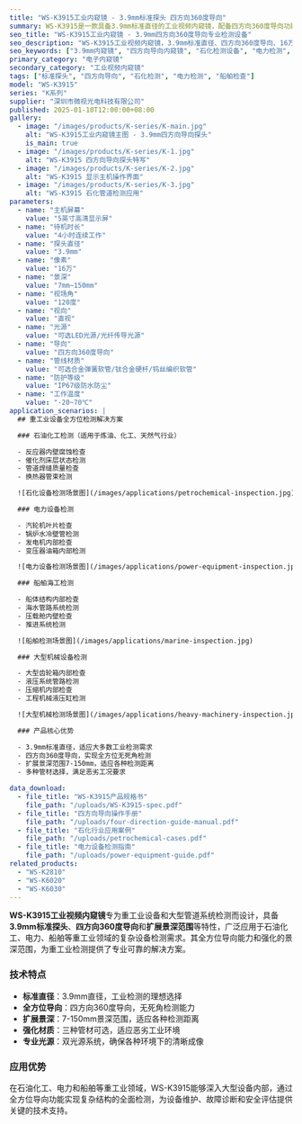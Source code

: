 ```yaml
---
title: "WS-K3915工业内窥镜 - 3.9mm标准探头 四方向360度导向"
summary: WS-K3915是一款具备3.9mm标准直径的工业视频内窥镜，配备四方向360度导向功能，专为大型设备和复杂管道系统检测设计，广泛应用于石油化工、电力、船舶等重工业领域。
seo_title: "WS-K3915工业内窥镜 - 3.9mm四方向360度导向专业检测设备"
seo_description: "WS-K3915工业视频内窥镜，3.9mm标准直径、四方向360度导向、16万像素、7-150mm景深，专为重工业设备检测设计，适用于石化、电力、船舶检查。"
seo_keywords: ["3.9mm内窥镜", "四方向导向内窥镜", "石化检测设备", "电力检测", "船舶检查", "重工业内窥镜"]
primary_category: "电子内窥镜"
secondary_category: "工业视频内窥镜"
tags: ["标准探头", "四方向导向", "石化检测", "电力检测", "船舶检查"]
model: "WS-K3915"
series: "K系列"
supplier: "深圳市微视光电科技有限公司"
published: 2025-01-10T12:00:00+08:00
gallery:
  - image: "/images/products/K-series/K-main.jpg"
    alt: "WS-K3915工业内窥镜主图 - 3.9mm四方向导向探头"
    is_main: true
  - image: "/images/products/K-series/K-1.jpg"
    alt: "WS-K3915 四方向导向探头特写"
  - image: "/images/products/K-series/K-2.jpg"
    alt: "WS-K3915 显示主机操作界面"
  - image: "/images/products/K-series/K-3.jpg"
    alt: "WS-K3915 石化管道检测应用"
parameters:
  - name: "主机屏幕"
    value: "5英寸高清显示屏"
  - name: "待机时长"
    value: "4小时连续工作"
  - name: "探头直径"
    value: "3.9mm"
  - name: "像素"
    value: "16万"
  - name: "景深"
    value: "7mm~150mm"
  - name: "视场角"
    value: "120度"
  - name: "视向"
    value: "直视"
  - name: "光源"
    value: "可选LED光源/光纤传导光源"
  - name: "导向"
    value: "四方向360度导向"
  - name: "管线材质"
    value: "可选合金弹簧软管/钛合金硬杆/钨丝编织软管"
  - name: "防护等级"
    value: "IP67级防水防尘"
  - name: "工作温度"
    value: "-20~70℃"
application_scenarios: |
  ## 重工业设备全方位检测解决方案

  ### 石油化工检测（适用于炼油、化工、天然气行业）

  - 反应器内壁腐蚀检查
  - 催化剂床层状态检测
  - 管道焊缝质量检查
  - 换热器管束检测

  ![石化设备检测场景图](/images/applications/petrochemical-inspection.jpg)

  ### 电力设备检测

  - 汽轮机叶片检查
  - 锅炉水冷壁管检测
  - 发电机内部检查
  - 变压器油箱内部检测

  ![电力设备检测场景图](/images/applications/power-equipment-inspection.jpg)

  ### 船舶海工检测

  - 船体结构内部检查
  - 海水管路系统检测
  - 压载舱内壁检查
  - 推进系统检测

  ![船舶检测场景图](/images/applications/marine-inspection.jpg)

  ### 大型机械设备检测

  - 大型齿轮箱内部检查
  - 液压系统管路检测
  - 压缩机内部检查
  - 工程机械液压缸检测

  ![大型机械检测场景图](/images/applications/heavy-machinery-inspection.jpg)

  ### 产品核心优势

  - 3.9mm标准直径，适应大多数工业检测需求
  - 四方向360度导向，实现全方位无死角检测
  - 扩展景深范围7-150mm，适应各种检测距离
  - 多种管材选择，满足恶劣工况要求

data_download:
  - file_title: "WS-K3915产品规格书"
    file_path: "/uploads/WS-K3915-spec.pdf"
  - file_title: "四方向导向操作手册"
    file_path: "/uploads/four-direction-guide-manual.pdf"
  - file_title: "石化行业应用案例"
    file_path: "/uploads/petrochemical-cases.pdf"
  - file_title: "电力设备检测指南"
    file_path: "/uploads/power-equipment-guide.pdf"
related_products:
  - "WS-K2810"
  - "WS-K6020"
  - "WS-K6030"
---
```


**WS-K3915工业视频内窥镜**专为重工业设备和大型管道系统检测而设计，具备**3.9mm标准探头**、**四方向360度导向**和**扩展景深范围**等特性，广泛应用于石油化工、电力、船舶等重工业领域的复杂设备检测需求。其全方位导向能力和强化的景深范围，为重工业检测提供了专业可靠的解决方案。

### 技术特点

- **标准直径**：3.9mm直径，工业检测的理想选择
- **全方位导向**：四方向360度导向，无死角检测能力
- **扩展景深**：7-150mm景深范围，适应各种检测距离
- **强化材质**：三种管材可选，适应恶劣工业环境
- **专业光源**：双光源系统，确保各种环境下的清晰成像

### 应用优势

在石油化工、电力和船舶等重工业领域，WS-K3915能够深入大型设备内部，通过全方位导向功能实现复杂结构的全面检测，为设备维护、故障诊断和安全评估提供关键的技术支持。
